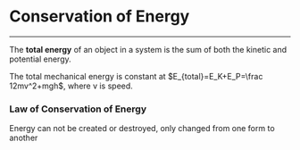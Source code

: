 # Conservation of Energy
---
The **total energy** of an object in a system is the sum of both the kinetic and potential energy.

The total mechanical energy is constant at $E_{total}=E_K+E_P=\frac 12mv^2+mgh$, where v is speed.

### Law of Conservation of Energy
Energy can not be created or destroyed, only changed from one form to another